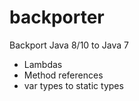 # backporter

Backport Java 8/10 to Java 7

- Lambdas
- Method references
- var types to static types
